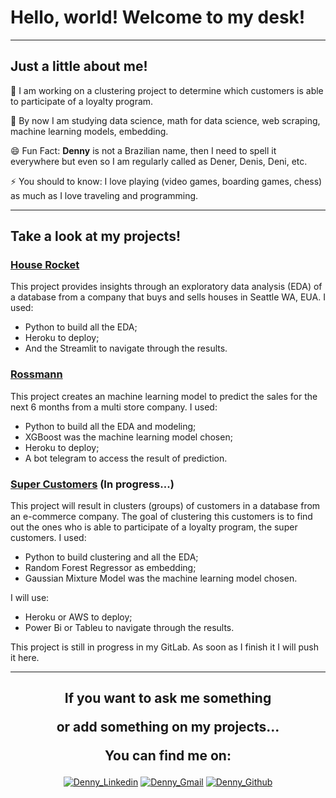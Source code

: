 <!-- Introducing -->
# Hello, world! Welcome to my desk!

___
## Just a little about me!

🔭 I am working on a clustering project to determine which customers is able to participate of a loyalty program.

🌱 By now I am studying data science, math for data science, web scraping, machine learning models, embedding.

😄 Fun Fact: **Denny** is not a Brazilian name, then I need to spell it everywhere but even so I am regularly called as Dener, Denis, Deni, etc.

⚡ You should to know: I love playing (video games, boarding games, chess) as much as I love traveling and programming.

___
<!-- Projects -->
## Take a look at my projects!

### [House Rocket](https://github.com/daSpinelli/Python-Zero-DS)
This project provides insights through an exploratory data analysis (EDA) of a database from a company that buys and sells houses in Seattle WA, EUA.
I used:
- Python to build all the EDA;
- Heroku to deploy;
- And the Streamlit to navigate through the results.


### [Rossmann](https://github.com/daSpinelli/dsEmProd)
This project creates an machine learning model to predict the sales for the next 6 months from a multi store company.
I used:
- Python to build all the EDA and modeling;
- XGBoost was the machine learning model chosen;
- Heroku to deploy;
- A bot telegram to access the result of prediction.

### [Super Customers](#) (In progress...)
This project will result in clusters (groups) of customers in a database from an e-commerce company.
The goal of clustering this customers is to find out the ones who is able to participate of a loyalty program, the super customers.
I used:
- Python to build clustering and all the EDA;
- Random Forest Regressor as embedding;
- Gaussian Mixture Model was the machine learning model chosen.

I will use:
- Heroku or AWS to deploy;
- Power Bi or Tableu to navigate through the results.


This project is still in progress in my GitLab. As soon as I finish it I will push it here.

___ 
<!-- Social Medias -->
<h2 align="center">
  If you want to ask me something
  
  or add something on my projects...
  
  You can find me on:
</h2>

<div align="center">
  
  [![Denny_Linkedin](https://img.shields.io/badge/LinkedIn-0077B5?style=for-the-badge&logo=linkedin&logoColor=white)](https://www.linkedin.com/in/dennydaspinelli)  [![Denny_Gmail](https://img.shields.io/badge/Gmail-D14836?style=for-the-badge&logo=gmail&logoColor=white)](mailto:denny.dealmeida@gmail.com)  [![Denny_Github](https://img.shields.io/badge/GitHub-100000?style=for-the-badge&logo=github&logoColor=white)](https://github.com/daSpinelli)
  
</div>
